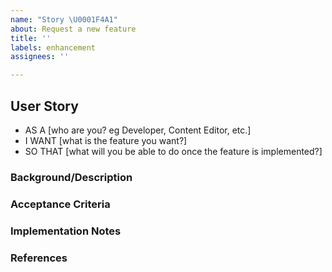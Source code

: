 ```yaml
---
name: "Story \U0001F4A1"
about: Request a new feature
title: ''
labels: enhancement
assignees: ''

---
```


<!--
  Before submitting an issue:

  - Please read our contributino guidelines (https://github.com/johnsonandjohnson/Bodiless-JS/blob/main/packages/bodiless-documentation/doc/Development/Contributing.md).
  - Please search existing issues (https://github.com/johnsonandjohnson/Bodiless-JS/issues) to see if something similar has already been reported.

  Please fill out each section below; otherwise, your issue will be closed. 
-->

## User Story

<!-- Please express your request in the following format -->

- AS A [who are you? eg Developer, Content Editor, etc.]
- I WANT [what is the feature you want?]
- SO THAT [what will you be able to do once the feature is implemented?]

### Background/Description

<!-- Additional information to help understand the feature and its expected value. What use cases will it support?  -->

### Acceptance Criteria

<!-- Detailed list of conditions which define the completed feature. 
Note that this section will be refined by the Bodiless product team. -->

### Implementation Notes

<!-- Any notes about proposed technical implementation or architecture. -->

### References

<!-- Links to other issues, documentation or anything else related to this story. -->
